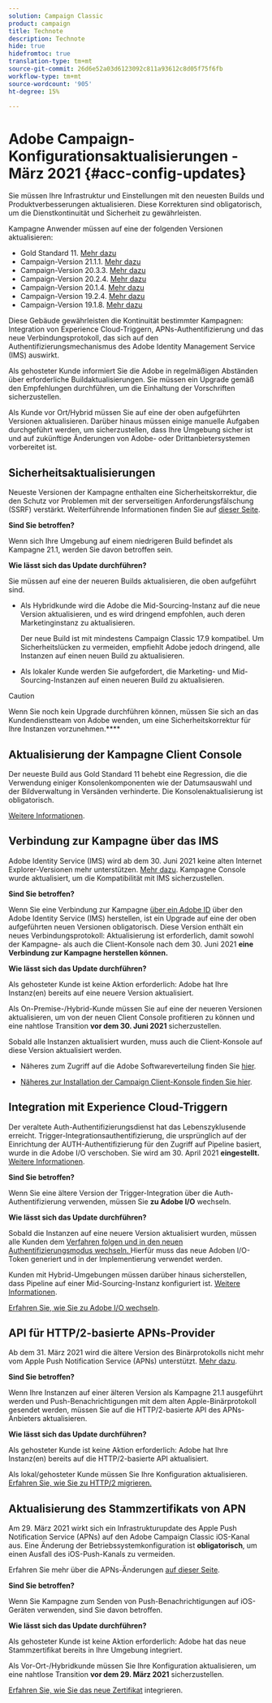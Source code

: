 ```yaml
---
solution: Campaign Classic
product: campaign
title: Technote
description: Technote
hide: true
hidefromtoc: true
translation-type: tm+mt
source-git-commit: 26d6e52a03d6123092c811a93612c8d05f75f6fb
workflow-type: tm+mt
source-wordcount: '905'
ht-degree: 15%

---
```



# Adobe Campaign-Konfigurationsaktualisierungen - März 2021 {#acc-config-updates}

Sie müssen Ihre Infrastruktur und Einstellungen mit den neuesten Builds und Produktverbesserungen aktualisieren. Diese Korrekturen sind obligatorisch, um die Dienstkontinuität und Sicherheit zu gewährleisten.

Kampagne Anwender müssen auf eine der folgenden Versionen aktualisieren:

* Gold Standard 11. [Mehr dazu](../rn/using/gold-standard.md)
* Campaign-Version 21.1.1. [Mehr dazu](../rn/using/latest-release.md)
* Campaign-Version 20.3.3. [Mehr dazu](../rn/using/release--20-3.md)
* Campaign-Version 20.2.4. [Mehr dazu](../rn/using/release--20-2.md)
* Campaign-Version 20.1.4. [Mehr dazu](../rn/using/release--20-1.md)
* Campaign-Version 19.2.4. [Mehr dazu](../rn/using/release--19-2.md)
* Campaign-Version 19.1.8. [Mehr dazu](../rn/using/release--19-1.md)

Diese Gebäude gewährleisten die Kontinuität bestimmter Kampagnen: Integration von Experience Cloud-Triggern, APNs-Authentifizierung und das neue Verbindungsprotokoll, das sich auf den Authentifizierungsmechanismus des Adobe Identity Management Service (IMS) auswirkt.

Als gehosteter Kunde informiert Sie die Adobe in regelmäßigen Abständen über erforderliche Buildaktualisierungen. Sie müssen ein Upgrade gemäß den Empfehlungen durchführen, um die Einhaltung der Vorschriften sicherzustellen.

Als Kunde vor Ort/Hybrid müssen Sie auf eine der oben aufgeführten Versionen aktualisieren. Darüber hinaus müssen einige manuelle Aufgaben durchgeführt werden, um sicherzustellen, dass Ihre Umgebung sicher ist und auf zukünftige Änderungen von Adobe- oder Drittanbietersystemen vorbereitet ist.

## Sicherheitsaktualisierungen

Neueste Versionen der Kampagne enthalten eine Sicherheitskorrektur, die den Schutz vor Problemen mit der serverseitigen Anforderungsfälschung (SSRF) verstärkt. Weiterführende Informationen finden Sie auf [dieser Seite](https://helpx.adobe.com/de/security/products/campaign/apsb21-04.html).

**Sind Sie betroffen?**

Wenn sich Ihre Umgebung auf einem niedrigeren Build befindet als Kampagne 21.1, werden Sie davon betroffen sein.

**Wie lässt sich das Update durchführen?**

Sie müssen auf eine der neueren Builds aktualisieren, die oben aufgeführt sind.

* Als Hybridkunde wird die Adobe die Mid-Sourcing-Instanz auf die neue Version aktualisieren, und es wird dringend empfohlen, auch deren Marketinginstanz zu aktualisieren.

   Der neue Build ist mit mindestens Campaign Classic 17.9 kompatibel. Um Sicherheitslücken zu vermeiden, empfiehlt Adobe jedoch dringend, alle Instanzen auf einen neuen Build zu aktualisieren. 

* Als lokaler Kunde werden Sie aufgefordert, die Marketing- und Mid-Sourcing-Instanzen auf einen neueren Build zu aktualisieren.

>[!CAUTION]
>
>Wenn Sie noch kein Upgrade durchführen können, müssen Sie sich an das Kundendienstteam von Adobe wenden, um eine Sicherheitskorrektur für Ihre Instanzen vorzunehmen.****


## Aktualisierung der Kampagne Client Console

Der neueste Build aus Gold Standard 11 behebt eine Regression, die die Verwendung einiger Konsolenkomponenten wie der Datumsauswahl und der Bildverwaltung in Versänden verhinderte. Die Konsolenaktualisierung ist obligatorisch.

[Weitere Informationen](../rn/using/gold-standard.md).

## Verbindung zur Kampagne über das IMS

Adobe Identity Service (IMS) wird ab dem 30. Juni 2021 keine alten Internet Explorer-Versionen mehr unterstützen. [Mehr dazu](https://helpx.adobe.com/x-productkb/global/update-operating-system-and-browser.html). Kampagne Console wurde aktualisiert, um die Kompatibilität mit IMS sicherzustellen.

**Sind Sie betroffen?**

Wenn Sie eine Verbindung zur Kampagne [über ein Adobe ID](../integrations/using/about-adobe-id.md) über den Adobe Identity Service (IMS) herstellen, ist ein Upgrade auf eine der oben aufgeführten neuen Versionen obligatorisch. Diese Version enthält ein neues Verbindungsprotokoll: Aktualisierung ist erforderlich, damit sowohl der Kampagne- als auch die Client-Konsole nach dem 30. Juni 2021 **eine Verbindung zur Kampagne herstellen können.**

**Wie lässt sich das Update durchführen?**

Als gehosteter Kunde ist keine Aktion erforderlich: Adobe hat Ihre Instanz(en) bereits auf eine neuere Version aktualisiert.

Als On-Premise-/Hybrid-Kunde müssen Sie auf eine der neueren Versionen aktualisieren, um von der neuen Client Console profitieren zu können und eine nahtlose Transition **vor dem 30. Juni 2021** sicherzustellen.

Sobald alle Instanzen aktualisiert wurden, muss auch die Client-Konsole auf diese Version aktualisiert werden.

* Näheres zum Zugriff auf die Adobe Softwareverteilung finden Sie [hier](https://experienceleague.adobe.com/docs/experience-cloud/software-distribution/home.html?lang=en).

* [Näheres zur Installation der Campaign Client-Konsole finden Sie hier](../installation/using/installing-the-client-console.md).

## Integration mit Experience Cloud-Triggern

Der veraltete Auth-Authentifizierungsdienst hat das Lebenszyklusende erreicht. Trigger-Integrationsauthentifizierung, die ursprünglich auf der Einrichtung der AUTH-Authentifizierung für den Zugriff auf Pipeline basiert, wurde in die Adobe I/O verschoben. Sie wird am 30. April 2021 **eingestellt.** [Weitere Informationen](https://experienceleaguecommunities.adobe.com/t5/adobe-analytics-discussions/adobe-analytics-legacy-api-end-of-life-notice/td-p/385411).

**Sind Sie betroffen?**

Wenn Sie eine ältere Version der Trigger-Integration über die Auth-Authentifizierung verwenden, müssen Sie **zu Adobe I/O** wechseln.

**Wie lässt sich das Update durchführen?**

Sobald die Instanzen auf eine neuere Version aktualisiert wurden, müssen alle Kunden dem [Verfahren folgen und in den neuen Authentifizierungsmodus wechseln. ](../integrations/using/configuring-adobe-io.md) Hierfür muss das neue Adoben I/O-Token generiert und in der Implementierung verwendet werden.  

Kunden mit Hybrid-Umgebungen müssen darüber hinaus sicherstellen, dass Pipeline auf einer Mid-Sourcing-Instanz konfiguriert ist. [Weitere Informationen](../integrations/using/configuring-pipeline.md).

[Erfahren Sie, wie Sie zu Adobe I/O wechseln](../integrations/using/configuring-adobe-io.md).

## API für HTTP/2-basierte APNs-Provider

Ab dem 31. März 2021 wird die ältere Version des Binärprotokolls nicht mehr vom Apple Push Notification Service (APNs) unterstützt. [Mehr dazu](https://developer.apple.com/news/?id=c88acm2b).

**Sind Sie betroffen?**

Wenn Ihre Instanzen auf einer älteren Version als Kampagne 21.1 ausgeführt werden und Push-Benachrichtigungen mit dem alten Apple-Binärprotokoll gesendet werden, müssen Sie auf die HTTP/2-basierte API des APNs-Anbieters aktualisieren.

**Wie lässt sich das Update durchführen?**

Als gehosteter Kunde ist keine Aktion erforderlich: Adobe hat Ihre Instanz(en) bereits auf die HTTP/2-basierte API aktualisiert.

Als lokal/gehosteter Kunde müssen Sie Ihre Konfiguration aktualisieren. [Erfahren Sie, wie Sie zu HTTP/2 migrieren.](https://helpx.adobe.com/de/campaign/kb/migrate-to-apns-http2.html)

## Aktualisierung des Stammzertifikats von APN

Am 29. März 2021 wirkt sich ein Infrastrukturupdate des Apple Push Notification Service (APNs) auf den Adobe Campaign Classic iOS-Kanal aus. Eine Änderung der Betriebssystemkonfiguration ist **obligatorisch**, um einen Ausfall des iOS-Push-Kanals zu vermeiden.

Erfahren Sie mehr über die APNs-Änderungen [auf dieser Seite](https://developer.apple.com/news/?id=7gx0a2lp).

**Sind Sie betroffen?**

Wenn Sie Kampagne zum Senden von Push-Benachrichtigungen auf iOS-Geräten verwenden, sind Sie davon betroffen.

**Wie lässt sich das Update durchführen?**

Als gehosteter Kunde ist keine Aktion erforderlich: Adobe hat das neue Stammzertifikat bereits in Ihre Umgebung integriert.

Als Vor-Ort-/Hybridkunde müssen Sie Ihre Konfiguration aktualisieren, um eine nahtlose Transition **vor dem 29. März 2021** sicherzustellen.

[Erfahren Sie, wie Sie das neue Zertifikat](ios-certificate-update.md) integrieren.
